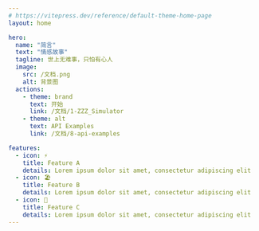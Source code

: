 ```yaml
---
# https://vitepress.dev/reference/default-theme-home-page
layout: home

hero:
  name: "简言"
  text: "情感故事"
  tagline: 世上无难事，只怕有心人
  image:
    src: /文档.png
    alt: 背景图
  actions:
    - theme: brand
      text: 开始
      link: /文档/1-ZZZ_Simulator
    - theme: alt
      text: API Examples
      link: /文档/8-api-examples

features:
  - icon: ⚡️
    title: Feature A
    details: Lorem ipsum dolor sit amet, consectetur adipiscing elit
  - icon: 🏖️
    title: Feature B
    details: Lorem ipsum dolor sit amet, consectetur adipiscing elit
  - icon: 🐼
    title: Feature C
    details: Lorem ipsum dolor sit amet, consectetur adipiscing elit
---
```



